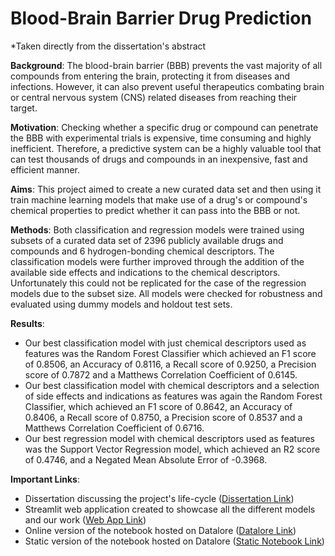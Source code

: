 # Blood-Brain Barrier Drug Prediction
*Taken directly from the dissertation's abstract

**Background**: The blood-brain barrier (BBB) prevents the vast majority of all compounds from entering the brain, protecting it from diseases and infections. However, it can also prevent useful therapeutics combating brain or central nervous system (CNS) related diseases from reaching their target.

**Motivation**: Checking whether a specific drug or compound can penetrate the BBB with experimental trials is expensive, time consuming and highly inefficient. Therefore, a predictive system can be a highly valuable tool that can test thousands of drugs and compounds in an inexpensive, fast and efficient manner.

**Aims**: This project aimed to create a new curated data set and then using it train machine learning models that make use of a drug's or compound's chemical properties to predict whether it can pass into the BBB or not.

**Methods**: Both classification and regression models were trained using subsets of a curated data set of 2396 publicly available drugs and compounds and 6 hydrogen-bonding chemical descriptors. The classification models were further improved through the addition of the available side effects and indications to the chemical descriptors. Unfortunately this could not be replicated for the case of the regression models due to the subset size. All models were checked for robustness and evaluated using dummy models and holdout test sets.

**Results**: 
- Our best classification model with just chemical descriptors used as features was the Random Forest Classifier which achieved an F1 score of 0.8506, an Accuracy of 0.8116, a Recall score of 0.9250, a Precision score of 0.7872 and a Matthews Correlation Coefficient of 0.6145. 
- Our best classification model with chemical descriptors and a selection of side effects and indications as features was again the Random Forest Classifier, which achieved an F1 score of 0.8642, an Accuracy of 0.8406, a Recall score of 0.8750, a Precision score of 0.8537 and a Matthews Correlation Coefficient of 0.6716. 
- Our best regression model with chemical descriptors used as features was the Support Vector Regression model, which achieved an R2 score of 0.4746, and a Negated Mean Absolute Error of -0.3968.

**Important Links**:
- Dissertation discussing the project's life-cycle ([Dissertation Link](https://github.com/GeorgeIniatis/Blood_Brain_Barrier_Drug_Prediction/blob/main/Dissertation/Dissertation.pdf))
- Streamlit web application created to showcase all the different models and our work ([Web App Link](https://share.streamlit.io/georgeiniatis/blood_brain_barrier_drug_prediction/main/Streamlit_App/app.py))
- Online version of the notebook hosted on Datalore ([Datalore Link](https://datalore.jetbrains.com/notebook/IczIzzNdfezZefWuhmeMRx/D9Y5hyorcCW5ScYTdMTeab/))
- Static version of the notebook hosted on Datalore ([Static Notebook Link](https://datalore.jetbrains.com/view/notebook/m4eB6bbbxZiNkD3AyMym6t))



